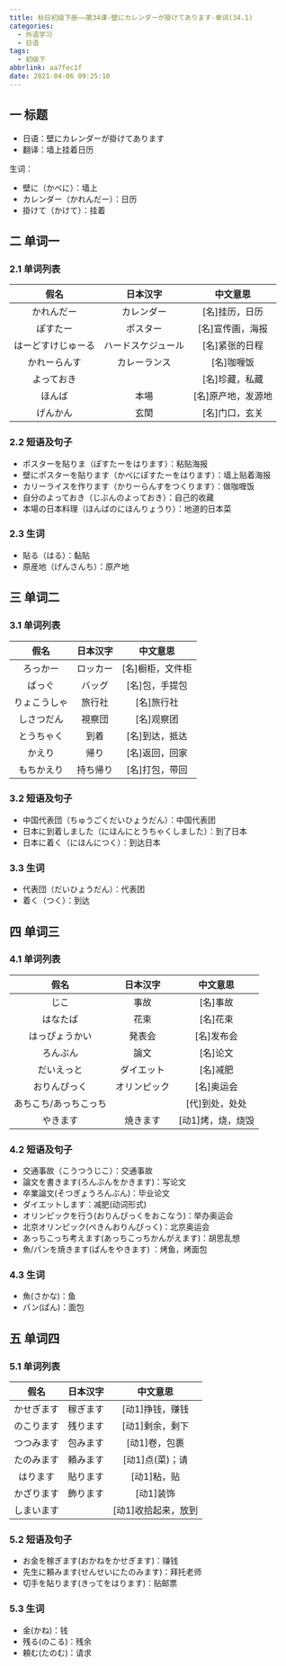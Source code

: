 ```yaml
---
title: 标日初级下册——第34课-壁にカレンダーが掛けてあります-单词(34.1)
categories:
  - 外语学习
  - 日语
tags:
  - 初级下
abbrlink: aa7fec1f
date: 2021-04-06 09:25:10
---
```

## 一 标题

* 日语：壁にカレンダーが掛けてあります
* 翻译：墙上挂着日历

<!--more-->

生词：

* 壁に（かべに）：墙上
* カレンダー（かれんだー）：日历
* 掛けて（かけて）：挂着

## 二 单词一

### 2.1 单词列表

|        假名        |      日本汉字      |      中文意思      |
| :----------------: | :----------------: | :----------------: |
|     かれんだー     |     カレンダー     |   [名]挂历，日历   |
|      ぽすたー      |      ポスター      |  [名]宣传画，海报  |
| はーどすけじゅーる | ハードスケジュール |   [名]紧张的日程   |
|    かれーらんす    |    カレーランス    |     [名]咖喱饭     |
|     よっておき     |                    |   [名]珍藏，私藏   |
|       ほんば       |        本場        | [名]原产地，发源地 |
|      げんかん      |        玄関        |   [名]门口，玄关   |

### 2.2 短语及句子

* ポスターを貼りま（ぽすたーをはります）：粘贴海报
* 壁にポスターを貼ります（かべにぽすたーをはります）：墙上贴着海报
* カリーライスを作ります（かりーらんすをつくります）：做咖喱饭
* 自分のよっておき（じぶんのよっておき）：自己的收藏
* 本場の日本料理（ほんばのにほんりょうり）：地道的日本菜

### 2.3 生词

* 貼る（はる）：黏贴
* 原産地（げんさんち）：原产地

## 三 单词二

### 3.1 单词列表

|     假名     | 日本汉字 |     中文意思     |
| :----------: | :------: | :--------------: |
|   ろっかー   | ロッカー | [名]橱柜，文件柜 |
|    ばっぐ    |  バッグ  |  [名]包，手提包  |
| りょこうしゃ |  旅行社  |    [名]旅行社    |
|  しさつだん  |  視察団  |    [名]观察团    |
|  とうちゃく  |   到着   |  [名]到达，抵达  |
|    かえり    |   帰り   |  [名]返回，回家  |
|  もちかえり  | 持ち帰り |  [名]打包，带回  |

### 3.2 短语及句子

* 中国代表団（ちゅうごくだいひょうだん）：中国代表团
* 日本に到着しました（にほんにとうちゃくしました）：到了日本
* 日本に着く（にほんにつく）：到达日本

### 3.3 生词

* 代表団（だいひょうだん）：代表团
* 着く（つく）：到达

## 四 单词三

### 4.1 单词列表

|         假名          |   日本汉字   |     中文意思      |
| :-------------------: | :----------: | :---------------: |
|         じこ          |     事故     |     [名]事故      |
|       はなたば        |     花束     |     [名]花束      |
|    はっぴょうかい     |    発表会    |    [名]发布会     |
|       ろんぶん        |     論文     |     [名]论文      |
|      だいえっと       |  ダイエット  |     [名]减肥      |
|     おりんぴっく      | オリンピック |    [名]奥运会     |
| あちこち/あっちこっち |              |  [代]到处，处处   |
|       やきます        |   焼きます   | [动1]烤，烧，烧毁 |

### 4.2 短语及句子

* 交通事故（こうつうじこ）：交通事故
* 論文を書きます(ろんぶんをかきます)：写论文
* 卒業論文(そつぎょうろんぶん)：毕业论文
* ダイエットします：减肥(动词形式)
* オリンピックを行う(おりんぴっくをおこなう)：举办奥运会
* 北京オリンピック(ぺきんおりんぴっく)：北京奥运会
* あっちこっち考えます(あっちこっちかんがえます)：胡思乱想
* 魚/パンを焼きます(ぱんをやきます)  ：烤鱼，烤面包

### 4.3 生词

* 魚(さかな)：鱼
* パン(ぱん)：面包

## 五 单词四

### 5.1 单词列表

|    假名    | 日本汉字 |      中文意思       |
| :--------: | :------: | :-----------------: |
| かせぎます | 稼ぎます |   [动1]挣钱，赚钱   |
| のこります | 残ります |   [动1]剩余，剩下   |
| つつみます | 包みます |    [动1]卷，包裹    |
| たのみます | 頼みます |   [动1]点(菜)；请   |
|  はります  | 貼ります |     [动1]粘，贴     |
| かざります | 飾ります |      [动1]装饰      |
| しまいます |          | [动1]收拾起来，放到 |

### 5.2 短语及句子

* お金を稼ぎます(おかねをかせぎます)：赚钱
* 先生に頼みます(せんせいにたのみます)：拜托老师
* 切手を貼ります(きってをはります)：贴邮票

### 5.3 生词

* 金(かね)：钱
* 残る(のこる)：残余
* 頼む(たのむ)：请求